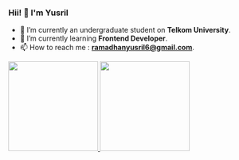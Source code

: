 ### Hii! 👋 I'm Yusril

- 🔭 I’m currently an undergraduate student on **Telkom University**.
- 🌱 I’m currently learning **Frontend Developer**.
- 📫 How to reach me : **ramadhanyusril6@gmail.com**.

<p align="left">
<a href="https://github.com/yusrilramadhan23">
  <img height="180em" src="https://github-readme-stats-eight-theta.vercel.app/api?username=yusrilramadhan23&show_icons=true&theme=algolia&include_all_commits=true&count_private=true"/>
  <img height="180em" src="https://github-readme-stats-eight-theta.vercel.app/api/top-langs/?username=yusrilramadhan23&layout=compact&langs_count=8&theme=algolia"/>
</a>
</p>
